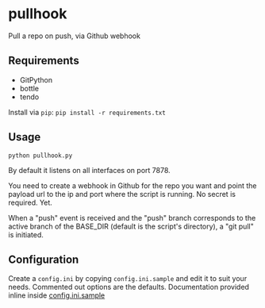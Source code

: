 pullhook
========

Pull a repo on push, via Github webhook

## Requirements
- GitPython
- bottle
- tendo

Install via `pip`:
```pip install -r requirements.txt```


## Usage

`python pullhook.py`

By default it listens on all interfaces on port 7878. 

You need to create a webhook in Github for the repo you want and point the payload url to the ip and port where the script is running. No secret is required. Yet.

When a "push" event is received and the "push" branch corresponds to the active branch of the BASE_DIR (default is the script's directory), a "git pull" is initiated.

## Configuration
Create a `config.ini` by copying `config.ini.sample` and edit it to suit your needs.
Commented out options are the defaults. Documentation provided inline inside [config.ini.sample](config.ini.sample)
